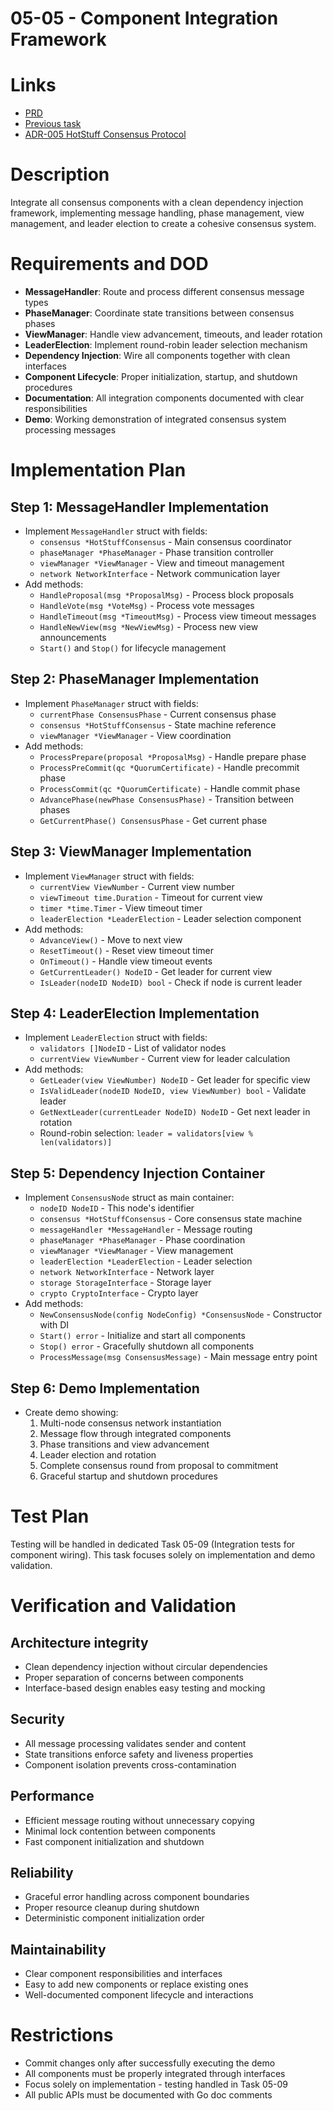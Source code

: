 # 05-05 - Component Integration Framework

# Links
- [PRD](/workflow/prd/federation/05_hotstuff_consensus.md)
- [Previous task](/workflow/tasks/federation/05/05-04-mock-infrastructure.md)
- [ADR-005 HotStuff Consensus Protocol](/architecture/federation/adrs/ADR-005-hotstuff-consensus-protocol.md)

# Description
Integrate all consensus components with a clean dependency injection framework, implementing message handling, phase management, view management, and leader election to create a cohesive consensus system.

# Requirements and DOD
- **MessageHandler**: Route and process different consensus message types
- **PhaseManager**: Coordinate state transitions between consensus phases  
- **ViewManager**: Handle view advancement, timeouts, and leader rotation
- **LeaderElection**: Implement round-robin leader selection mechanism
- **Dependency Injection**: Wire all components together with clean interfaces
- **Component Lifecycle**: Proper initialization, startup, and shutdown procedures
- **Documentation**: All integration components documented with clear responsibilities
- **Demo**: Working demonstration of integrated consensus system processing messages

# Implementation Plan

## Step 1: MessageHandler Implementation
- Implement `MessageHandler` struct with fields:
  - `consensus *HotStuffConsensus` - Main consensus coordinator
  - `phaseManager *PhaseManager` - Phase transition controller
  - `viewManager *ViewManager` - View and timeout management
  - `network NetworkInterface` - Network communication layer
- Add methods:
  - `HandleProposal(msg *ProposalMsg)` - Process block proposals
  - `HandleVote(msg *VoteMsg)` - Process vote messages
  - `HandleTimeout(msg *TimeoutMsg)` - Process view timeout messages
  - `HandleNewView(msg *NewViewMsg)` - Process new view announcements
  - `Start()` and `Stop()` for lifecycle management

## Step 2: PhaseManager Implementation
- Implement `PhaseManager` struct with fields:
  - `currentPhase ConsensusPhase` - Current consensus phase
  - `consensus *HotStuffConsensus` - State machine reference
  - `viewManager *ViewManager` - View coordination
- Add methods:
  - `ProcessPrepare(proposal *ProposalMsg)` - Handle prepare phase
  - `ProcessPreCommit(qc *QuorumCertificate)` - Handle precommit phase  
  - `ProcessCommit(qc *QuorumCertificate)` - Handle commit phase
  - `AdvancePhase(newPhase ConsensusPhase)` - Transition between phases
  - `GetCurrentPhase() ConsensusPhase` - Get current phase

## Step 3: ViewManager Implementation
- Implement `ViewManager` struct with fields:
  - `currentView ViewNumber` - Current view number
  - `viewTimeout time.Duration` - Timeout for current view
  - `timer *time.Timer` - View timeout timer
  - `leaderElection *LeaderElection` - Leader selection component
- Add methods:
  - `AdvanceView()` - Move to next view
  - `ResetTimeout()` - Reset view timeout timer
  - `OnTimeout()` - Handle view timeout events
  - `GetCurrentLeader() NodeID` - Get leader for current view
  - `IsLeader(nodeID NodeID) bool` - Check if node is current leader

## Step 4: LeaderElection Implementation
- Implement `LeaderElection` struct with fields:
  - `validators []NodeID` - List of validator nodes
  - `currentView ViewNumber` - Current view for leader calculation
- Add methods:
  - `GetLeader(view ViewNumber) NodeID` - Get leader for specific view
  - `IsValidLeader(nodeID NodeID, view ViewNumber) bool` - Validate leader
  - `GetNextLeader(currentLeader NodeID) NodeID` - Get next leader in rotation
  - Round-robin selection: `leader = validators[view % len(validators)]`

## Step 5: Dependency Injection Container
- Implement `ConsensusNode` struct as main container:
  - `nodeID NodeID` - This node's identifier
  - `consensus *HotStuffConsensus` - Core consensus state machine
  - `messageHandler *MessageHandler` - Message routing
  - `phaseManager *PhaseManager` - Phase coordination
  - `viewManager *ViewManager` - View management
  - `leaderElection *LeaderElection` - Leader selection
  - `network NetworkInterface` - Network layer
  - `storage StorageInterface` - Storage layer
  - `crypto CryptoInterface` - Crypto layer
- Add methods:
  - `NewConsensusNode(config NodeConfig) *ConsensusNode` - Constructor with DI
  - `Start() error` - Initialize and start all components
  - `Stop() error` - Gracefully shutdown all components
  - `ProcessMessage(msg ConsensusMessage)` - Main message entry point

## Step 6: Demo Implementation
- Create demo showing:
  1. Multi-node consensus network instantiation
  2. Message flow through integrated components
  3. Phase transitions and view advancement
  4. Leader election and rotation
  5. Complete consensus round from proposal to commitment
  6. Graceful startup and shutdown procedures

# Test Plan
Testing will be handled in dedicated Task 05-09 (Integration tests for component wiring). This task focuses solely on implementation and demo validation.

# Verification and Validation

## Architecture integrity
- Clean dependency injection without circular dependencies
- Proper separation of concerns between components
- Interface-based design enables easy testing and mocking

## Security
- All message processing validates sender and content
- State transitions enforce safety and liveness properties
- Component isolation prevents cross-contamination

## Performance
- Efficient message routing without unnecessary copying
- Minimal lock contention between components
- Fast component initialization and shutdown

## Reliability
- Graceful error handling across component boundaries
- Proper resource cleanup during shutdown
- Deterministic component initialization order

## Maintainability
- Clear component responsibilities and interfaces
- Easy to add new components or replace existing ones
- Well-documented component lifecycle and interactions

# Restrictions
- Commit changes only after successfully executing the demo
- All components must be properly integrated through interfaces
- Focus solely on implementation - testing handled in Task 05-09
- All public APIs must be documented with Go doc comments